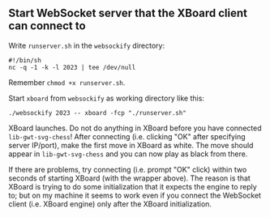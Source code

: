 Start WebSocket server that the XBoard client can connect to
------------------------------------------------------------

Write ``runserver.sh`` in the ``websockify`` directory:

    #!/bin/sh
    nc -q -1 -k -l 2023 | tee /dev/null

Remember ``chmod +x runserver.sh``.

Start ``xboard`` from ``websockify`` as working directory like this:

    ./websockify 2023 -- xboard -fcp "./runserver.sh"

XBoard launches. Do not do anything in XBoard before you have connected ``lib-gwt-svg-chess``! After connecting (i.e. clicking "OK" after specifying server IP/port), make the first move in XBoard as white. The move should appear in ``lib-gwt-svg-chess`` and you can now play as black from there.

If there are problems, try connecting (i.e. prompt "OK" click) within two seconds of starting XBoard (with the wrapper above). The reason is that XBoard is trying to do some initialization that it expects the engine to reply to; but on my machine it seems to work even if you connect the WebSocket client (i.e. XBoard engine) only after the XBoard initialization.